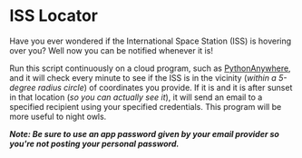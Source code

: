 # ISS Locator

Have you ever wondered if the International Space Station (ISS) is hovering over you? Well now you can be notified whenever it is!

Run this script continuously on a cloud program, such as [PythonAnywhere](https://www.pythonanywhere.com/), and it will check every minute to see if the ISS is in the vicinity (*within a 5-degree radius circle*) of coordinates you provide. If it is and it is after sunset in that location (*so you can actually see it*), it will send an email to a specified recipient using your specified credentials. This program will be more useful to night owls.

***Note: Be sure to use an app password given by your email provider so you're not posting your personal password.***
